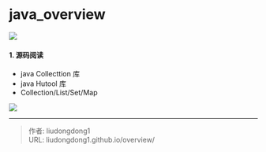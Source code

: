 # java_overview


![](https://gitee.com/github-25970295/blogimgv2022/raw/master/java_basic.png)

#### 1. 源码阅读

- java Collecttion 库
- java Hutool 库
- Collection/List/Set/Map

![](https://gitee.com/github-25970295/blogpictureV2/raw/master/image-20210725131140479.png)

---

> 作者: liudongdong1  
> URL: liudongdong1.github.io/overview/  

